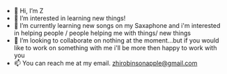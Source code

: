 - 👋 Hi, I’m Z
- 👀 I’m interested in learning new things!
- 🌱 I’m currently learning  new songs on my Saxaphone and i'm interested in helping people / people helping me with things/ new things
- 💞️ I’m looking to collaborate on nothing at the moment...but if you would like to work on something with me i'll be more then  happy to work with you
- 📫 You can reach me at my email. zhirobinsonapple@gmail.com

<!---
Zrobinthebank247/Zrobinthebank247 is a ✨ special ✨ repository because its `README.md` (this file) appears on your GitHub profile.
You can click the Preview link to take a look at your changes.
--->
